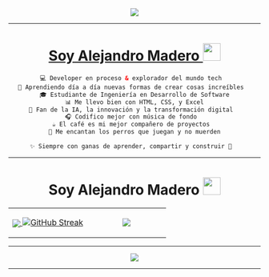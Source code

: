 <div align="center">
<a href="https://github.com/Alejandro1Mendoza"><img href="https://github.com/Alejandro1Mendoza" src="https://capsule-render.vercel.app/api?type=waving&height=300&color=gradient&text=Hello%20Dev's%20💻&section=header&reversal=false&textBg=true&fontSize=44&animation=scaleIn&fontAlignY=43&descAlignY=62&descAlign=0&descSize=14&desc=🍂🍂🍂🍂🍂🍂🍂🍂&fontAlign=50"/>
</div> 

----

<div align="center">
 <h1 align="center">Soy Alejandro Madero <img src="https://media.giphy.com/media/hvRJCLFzcasrR4ia7z/giphy.gif" width="35"></h1>
</div>

<div align="center">
<p>
 
```html
💻 Developer en proceso & explorador del mundo tech  
🚀 Aprendiendo día a día nuevas formas de crear cosas increíbles  
🎓 Estudiante de Ingeniería en Desarrollo de Software
📊 Me llevo bien con HTML, CSS, y Excel
🤖 Fan de la IA, la innovación y la transformación digital  
🎧 Codifico mejor con música de fondo  
☕ El café es mi mejor compañero de proyectos  
🐶 Me encantan los perros que juegan y no muerden

✨ Siempre con ganas de aprender, compartir y construir 🚀  
``` 
</p>  

</div> 

----

<div align="center">
  <!---Inician las estadisticas-->
 <h1 align="center">Soy Alejandro Madero <img src="https://media4.giphy.com/media/v1.Y2lkPTc5MGI3NjExb2h6cTYyMjRnYWwyd3F6cmVhOXZxaW1xeXozeHoxYXkwZDdqbDB0cCZlcD12MV9pbnRlcm5hbF9naWZfYnlfaWQmY3Q9cw/gjrOAylhpZm3dLnO5J/giphy.gif" width="35"></h1>
</div> 
<div align="center">
<table align="center">
<tr border="center">
<td width="50%" align="center">
  
  <a href="https://github.com/Alejandro1Mendoza"><img href="https://github.com/Alejandro1Mendoza" align="center" src="https://github-readme-stats.vercel.app/api?username=Alejandro1Mendoza&theme=calm&show_icons=true&hide_border=true&count_private=true&locale=es" />
  <a href="https://github.com/Alejandro1Mendoza"><img src="https://git-hub-streak-stats.vercel.app?user=Alejandro1Mendoza&theme=calm&hide_border=true&locale=es&card_width=496" alt="GitHub Streak" /></a>
</td>

<td width="50%" align="center">

  <a href="https://github.com/Alejandro1Mendoza"><img align="center" src="https://github-readme-stats.vercel.app/api/top-langs/?username=Alejandro1Mendoza&theme=calm&show_icons=true&hide_border=true&layout=compact&locale=es"/>
  
  </td>
</tr>
</table>

</div> 

----
<div align="center">
  
<a href="https://github.com/Alejandro1Mendoza"><img href="https://github.com/Alejandro1Mendoza" src="https://capsule-render.vercel.app/api?type=waving&height=200&color=gradient&text=🐟🐠🐡🐠🐡🐟🐡&section=footer&reversal=false&textBg=false&fontSize=12&animation=scaleIn&fontAlignY=52&descAlignY=84&descAlign=77&descSize=12&desc=🐟🐠🐡🐠🐡🐟🐡&fontAlign=20"/>

</div>

----
